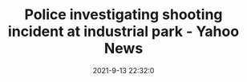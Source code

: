 ---
"title": "Police investigating shooting incident at industrial park - Yahoo News"
"date": "2021-9-13 22:32:0"
"feed_name": "GOOGLENEWSINDUSTRIAL"
"feed_website": "https://news.google.com/search?q=industrial%2Bincident&hl=en-US&gl=US&ceid=US:en"
"feed_rss": "https://news.google.com/rss/search?q=industrial%2Bincident&hl=en-US&gl=US&ceid=US:en"
"link": "https://news.yahoo.com/police-investigating-shooting-incident-industrial-223200717.html"
"file": "_posts/2021-1-1-548312503073f938381b0aced6bd1e17d5d7a5f9.md"
"accident": "1"
"drilling": "0"
"dead": "0"
"injured": "0"
---